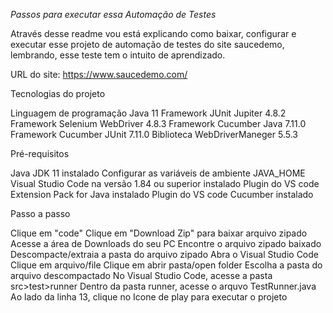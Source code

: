 *Passos para executar essa Automação de Testes*

Através desse readme vou está explicando como baixar, configurar e executar esse projeto de automação de testes do site saucedemo, lembrando, esse teste tem o intuito de aprendizado.

URL do site: https://www.saucedemo.com/

Tecnologias do projeto

Linguagem de programação Java 11
Framework JUnit Jupiter 4.8.2
Framework Selenium WebDriver 4.8.3
Framework Cucumber Java 7.11.0
Framework Cucumber JUnit 7.11.0
Biblioteca WebDriverManeger 5.5.3

Pré-requisitos

Java JDK 11 instalado
Configurar as variáveis de ambiente JAVA_HOME
Visual Studio Code na versão 1.84 ou superior instalado
Plugin do VS code Extension Pack for Java instalado
Plugin do VS code Cucumber instalado

Passo a passo

Clique em "code"
Clique em "Download Zip" para baixar arquivo zipado
Acesse a área de Downloads do seu PC
Encontre o arquivo zipado baixado
Descompacte/extraia a pasta do arquivo zipado
Abra o Visual Studio Code
Clique em arquivo/file
Clique em abrir pasta/open folder
Escolha a pasta do arquivo descompactado
No Visual Studio Code, acesse a pasta src>test>runner
Dentro da pasta runner, acesse o arquvo TestRunner.java
Ao lado da linha 13, clique no Icone de play para executar o projeto

